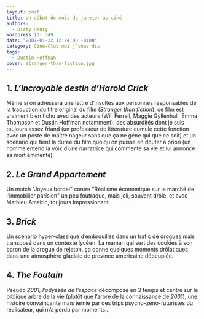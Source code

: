 ```yaml
---
layout: post
title: Un début de mois de janvier au ciné
authors:
  - Dirty Henry
wordpress_id: 349
date: "2007-01-22 12:24:00 +0100"
category: Ciné-Club moi j’vous dis
tags:
  - Dustin Hoffman
cover: stranger-than-fiction.jpg
---
```


## 1. _L’incroyable destin d’Harold Crick_

Même si on adressera une lettre d’insultes aux personnes responsables de la
traduction du titre original du film (_Stranger than fiction_), ce film est
vraiment bien fichu avec des acteurs (Will Ferrell, Maggie Gyllenhall, Emma
Thompson et Dustin Hoffman notamment), des absurdités dont je suis toujours
assez friand (un professeur de littérature cumule cette fonction avec un poste
de maître nageur sans que ça ne gêne qui que ce soit) et un scénario qui tient
la durée du film quoiqu’on puisse en douter a priori (un homme entend la voix
d’une narratrice qui commente sa vie et lui annonce sa mort éminente).

## 2. _Le Grand Appartement_

Un match "Joyeux bordel" contre "Réalisme économique sur le marché de
l’immobilier parisien" un peu foutraque, mais joli, souvent drôle, et avec
Mathieu Amalric, toujours impressionant.

## 3. _Brick_

Un scénario hyper-classique d’embrouilles dans un trafic de drogues mais
transposé dans un contexte lycéen. La maman qui sert des cookies à son baron de
la drogue de rejeton, ça donne quelques moments drôlatiques dans une atmosphère
glaciale de province américaine dépeuplée.

## 4. _The Foutain_

Pseudo _2001, l’odyssée de l’espace_ décomposé en 3 temps et centré sur le
biblique arbre de la vie (plutôt que l’arbre de la connaissance de _2001_), une
histoire convaincante mais ternie par des trips psycho-zéno-futuristes du
réalisateur, qui m’a perdu par moments…
